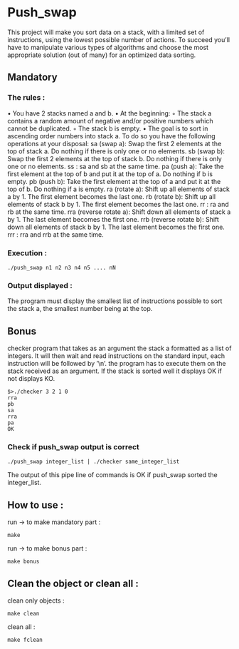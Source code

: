 # Push_swap
This project will make you sort data on a stack, with a limited set of instructions, using the lowest possible number of actions. To succeed you’ll have to manipulate various types of algorithms and choose the most appropriate solution (out of many) for an optimized data sorting.

## Mandatory 
### The rules :
• You have 2 stacks named a and b.
• At the beginning:
◦ The stack a contains a random amount of negative and/or positive numbers
which cannot be duplicated.
◦ The stack b is empty.
• The goal is to sort in ascending order numbers into stack a. To do so you have the
following operations at your disposal:
  sa (swap a): Swap the first 2 elements at the top of stack a.
  Do nothing if there is only one or no elements.
  sb (swap b): Swap the first 2 elements at the top of stack b.
  Do nothing if there is only one or no elements.
  ss : sa and sb at the same time.
  pa (push a): Take the first element at the top of b and put it at the top of a.
  Do nothing if b is empty.
  pb (push b): Take the first element at the top of a and put it at the top of b.
  Do nothing if a is empty.
  ra (rotate a): Shift up all elements of stack a by 1.
  The first element becomes the last one.
  rb (rotate b): Shift up all elements of stack b by 1.
  The first element becomes the last one.
  rr : ra and rb at the same time.
  rra (reverse rotate a): Shift down all elements of stack a by 1.
  The last element becomes the first one.
  rrb (reverse rotate b): Shift down all elements of stack b by 1.
  The last element becomes the first one.
  rrr : rra and rrb at the same time.

### Execution :

	./push_swap	n1 n2 n3 n4 n5 .... nN

### Output displayed :
The program must display the smallest list of instructions possible to sort the stack a, the smallest number being at the top.

## Bonus 
checker program that takes as an argument the stack a formatted as a list of integers. It will then wait and read instructions on the standard input, each instruction will be followed by ’\n’. the program has to execute them on the stack received as an argument. If the stack is sorted well it displays OK if not displays KO.

	$>./checker 3 2 1 0
	rra
	pb
	sa
	rra
	pa
	OK

### Check if push_swap output is correct 

	./push_swap integer_list | ./checker same_integer_list

The output of this pipe line of commands is OK if push_swap sorted the integer_list.

## How to use :

run -> to make mandatory part :

	make

run -> to make bonus part :

	make bonus

## Clean the object or clean all :
clean only objects :

	make clean

clean all :

	make fclean
